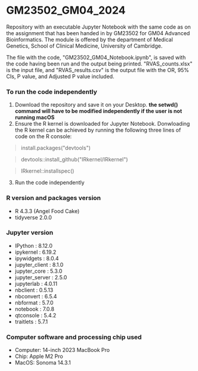 # GM23502_GM04_2024
Repository with an executable Jupyter Notebook with the same code as on the assignment that has been handed in by GM23502 for GM04 Advanced Bioinformatics. The module is offered by the department of Medical Genetics, School of Clinical Medicine, University of Cambridge.

The file with the code, "GM23502_GM04_Notebook.ipynb", is saved with the code having been run and the output being printed. "RVAS_counts.xlsx" is the input file, and "RVAS_results.csv" is the output file with the OR, 95% CIs, P value, and Adjusted P value included.

### To run the code independently

1. Download the repository and save it on your Desktop. **the setwd() command will have to be modified independently if the user is not running macOS**
2. Ensure the R kernel is downloaded for Jupyter Notebook. Donwloading the R kernel can be achieved by running the following three lines of code on the R console:

> install.packages("devtools")

> devtools::install_github("IRkernel/IRkernel")

> IRkernel::installspec()

3. Run the code independently

### R version and packages version

- R 4.3.3 (Angel Food Cake)
- tidyverse 2.0.0 

### Jupyter version

- IPython          : 8.12.0
- ipykernel        : 6.19.2
- ipywidgets       : 8.0.4
- jupyter_client   : 8.1.0
- jupyter_core     : 5.3.0
- jupyter_server   : 2.5.0
- jupyterlab       : 4.0.11
- nbclient         : 0.5.13
- nbconvert        : 6.5.4
- nbformat         : 5.7.0
- notebook         : 7.0.8
- qtconsole        : 5.4.2
- traitlets        : 5.7.1

### Computer software and processing chip used

- Computer: 14-inch 2023 MacBook Pro
- Chip: Apple M2 Pro
- MacOS: Sonoma 14.3.1

